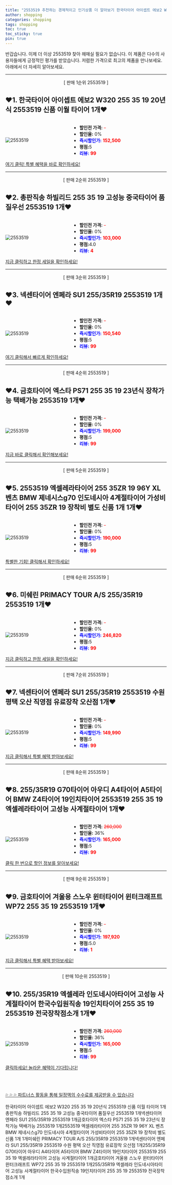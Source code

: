 ```yaml
---
title: "2553519 추천하는 경제적이고 인기상품 더 알아보기 한국타이어 아이셉트 에보2 W320 255"
author: shopping
categories: shopping
tags: shopping
toc: true
toc_sticky: true
pin: true
---
```

반갑습니다. 이제 더 이상 2553519 찾아 헤매실 필요가 없습니다. 이 제품은 다수의 사용자들에게 긍정적인 평가를 받았습니다. 저렴한 가격으로 최고의 제품을 만나보세요. 아래에서 더 자세히 알아보세요.

---
<p class="toplist" style="margin: 0 auto; display: block; width: fit-content;">[ 판매 1순위 2553519 ]</p>

<h2><strong>❤️1. 한국타이어 아이셉트 에보2 W320 255 35 19 20년식 2553519 신품 이월 타이어 1개❤️</strong></h2>

<div style="display: flex; align-items: center;">
    <div style="flex: 0.4;">
        <img src="https://thumbnail6.coupangcdn.com/thumbnails/remote/230x230ex/image/vendor_inventory/dfa5/32f400673242798d97bb38b1164b568dce01f45db0c72e92b66d50c54440.jpg" alt="2553519" style="max-width: 100%;">
    </div>
    <div style="flex: 0.6; margin-left: 10px;">
        <ul>
            <li><strong>할인전 가격:</strong> <del style="color: red;">-</del></li>
            <li><strong>할인율:</strong> 0%</li>
            <li><span style='color:blue'><strong>즉시할인가:</strong></span> <span style='color:red'><strong>152,500</strong></span></li>
            <li><strong>평점:</strong>5</li>
            <li><span style='color:blue'><strong>리뷰:</strong></span> <span style='color:red'><strong>99</strong></span></li>
        </ul>
    </div>
</div>
<div class="center">
    <a href="https://selin100587001.github.io?lptag=AF9450613&subid=githubio&pageKey=7629550394&traceid=V0-153&itemId=20245927508&vendorItemId=87334123061" class="myButton">
        여기 클릭! 특별 혜택을 바로 확인하세요!
    </a>
</div>


---
<p class="toplist" style="margin: 0 auto; display: block; width: fit-content;">[ 판매 2순위 2553519 ]</p>

<h2><strong>❤️2. 총판직송 하빌리드 255 35 19 고성능 중국타이어 품질우선 2553519 1개❤️</strong></h2>

<div style="display: flex; align-items: center;">
    <div style="flex: 0.4;">
        <img src="https://thumbnail6.coupangcdn.com/thumbnails/remote/230x230ex/image/vendor_inventory/44cf/c252370841dc2d19413419c9d4a92e366f7cdf150e2c416c883064df3df8.png" alt="2553519" style="max-width: 100%;">
    </div>
    <div style="flex: 0.6; margin-left: 10px;">
        <ul>
            <li><strong>할인전 가격:</strong> <del style="color: red;">-</del></li>
            <li><strong>할인율:</strong> 0%</li>
            <li><span style='color:blue'><strong>즉시할인가:</strong></span> <span style='color:red'><strong>103,000</strong></span></li>
            <li><strong>평점:</strong>4.0</li>
            <li><span style='color:blue'><strong>리뷰:</strong></span> <span style='color:red'><strong>4</strong></span></li>
        </ul>
    </div>
</div>
<div class="center">
    <a href="https://selin100587001.github.io?lptag=AF9450613&subid=githubio&pageKey=6251171612&traceid=V0-153&itemId=12672152675&vendorItemId=79853350707" class="myButton">
        지금 클릭하고 한정 세일을 확인하세요!
    </a>
</div>


---
<p class="toplist" style="margin: 0 auto; display: block; width: fit-content;">[ 판매 3순위 2553519 ]</p>

<h2><strong>❤️3. 넥센타이어 엔페라 SU1 255/35R19 2553519 1개❤️</strong></h2>

<div style="display: flex; align-items: center;">
    <div style="flex: 0.4;">
        <img src="https://thumbnail7.coupangcdn.com/thumbnails/remote/230x230ex/image/vendor_inventory/806f/dc16d7365feec6e42b90ee01b3ec51f6ce3014296697e9d5333aa964c963.jpg" alt="2553519" style="max-width: 100%;">
    </div>
    <div style="flex: 0.6; margin-left: 10px;">
        <ul>
            <li><strong>할인전 가격:</strong> <del style="color: red;">-</del></li>
            <li><strong>할인율:</strong> 0%</li>
            <li><span style='color:blue'><strong>즉시할인가:</strong></span> <span style='color:red'><strong>150,540</strong></span></li>
            <li><strong>평점:</strong>5</li>
            <li><span style='color:blue'><strong>리뷰:</strong></span> <span style='color:red'><strong>99</strong></span></li>
        </ul>
    </div>
</div>
<div class="center">
    <a href="https://selin100587001.github.io?lptag=AF9450613&subid=githubio&pageKey=8232240647&traceid=V0-153&itemId=23694643842&vendorItemId=90719763532" class="myButton">
        여기 클릭해서 빠르게 확인하세요!
    </a>
</div>


---
<p class="toplist" style="margin: 0 auto; display: block; width: fit-content;">[ 판매 4순위 2553519 ]</p>

<h2><strong>❤️4. 금호타이어 엑스타 PS71 255 35 19 23년식 장착가능 택배가능 2553519 1개❤️</strong></h2>

<div style="display: flex; align-items: center;">
    <div style="flex: 0.4;">
        <img src="https://thumbnail6.coupangcdn.com/thumbnails/remote/230x230ex/image/vendor_inventory/50e4/c5bae6c9e1d390e41f15a74feca2f69b20ff7bdbec2d485741744e639cbc.jpg" alt="2553519" style="max-width: 100%;">
    </div>
    <div style="flex: 0.6; margin-left: 10px;">
        <ul>
            <li><strong>할인전 가격:</strong> <del style="color: red;">-</del></li>
            <li><strong>할인율:</strong> 0%</li>
            <li><span style='color:blue'><strong>즉시할인가:</strong></span> <span style='color:red'><strong>199,000</strong></span></li>
            <li><strong>평점:</strong>5</li>
            <li><span style='color:blue'><strong>리뷰:</strong></span> <span style='color:red'><strong>99</strong></span></li>
        </ul>
    </div>
</div>
<div class="center">
    <a href="https://selin100587001.github.io?lptag=AF9450613&subid=githubio&pageKey=7442495088&traceid=V0-153&itemId=19356229664&vendorItemId=86577475704" class="myButton">
        지금 바로 클릭해서 확인해보세요!
    </a>
</div>


---
<p class="toplist" style="margin: 0 auto; display: block; width: fit-content;">[ 판매 5순위 2553519 ]</p>

<h2><strong>❤️5. 2553519 엑셀레라타이어 255 35ZR 19 96Y XL 벤츠 BMW 제네시스g70 인도네시아 4계절타이어 가성비타이어 255 35ZR 19 장착비 별도 신품 1개 1개❤️</strong></h2>

<div style="display: flex; align-items: center;">
    <div style="flex: 0.4;">
        <img src="https://thumbnail8.coupangcdn.com/thumbnails/remote/230x230ex/image/vendor_inventory/2b66/6abef6faf38fc3cbc1b1a46e4e7f9b254f259b911defca345113463e7424.jpg" alt="2553519" style="max-width: 100%;">
    </div>
    <div style="flex: 0.6; margin-left: 10px;">
        <ul>
            <li><strong>할인전 가격:</strong> <del style="color: red;">-</del></li>
            <li><strong>할인율:</strong> 0%</li>
            <li><span style='color:blue'><strong>즉시할인가:</strong></span> <span style='color:red'><strong>190,000</strong></span></li>
            <li><strong>평점:</strong>5</li>
            <li><span style='color:blue'><strong>리뷰:</strong></span> <span style='color:red'><strong>99</strong></span></li>
        </ul>
    </div>
</div>
<div class="center">
    <a href="https://selin100587001.github.io?lptag=AF9450613&subid=githubio&pageKey=2360776331&traceid=V0-153&itemId=4098532173&vendorItemId=72082497283" class="myButton">
        특별한 기회! 클릭해서 확인하세요!
    </a>
</div>


---
<p class="toplist" style="margin: 0 auto; display: block; width: fit-content;">[ 판매 6순위 2553519 ]</p>

<h2><strong>❤️6. 미쉐린 PRIMACY TOUR A/S 255/35R19 2553519 1개❤️</strong></h2>

<div style="display: flex; align-items: center;">
    <div style="flex: 0.4;">
        <img src="https://thumbnail8.coupangcdn.com/thumbnails/remote/230x230ex/image/vendor_inventory/5cd5/d565f0b2dcd10c9c69a4c536855a7dc3427860fe7b980314b9ace90fdefc.jpg" alt="2553519" style="max-width: 100%;">
    </div>
    <div style="flex: 0.6; margin-left: 10px;">
        <ul>
            <li><strong>할인전 가격:</strong> <del style="color: red;">-</del></li>
            <li><strong>할인율:</strong> 0%</li>
            <li><span style='color:blue'><strong>즉시할인가:</strong></span> <span style='color:red'><strong>246,820</strong></span></li>
            <li><strong>평점:</strong>5</li>
            <li><span style='color:blue'><strong>리뷰:</strong></span> <span style='color:red'><strong>99</strong></span></li>
        </ul>
    </div>
</div>
<div class="center">
    <a href="https://selin100587001.github.io?lptag=AF9450613&subid=githubio&pageKey=7835110723&traceid=V0-153&itemId=21315950692&vendorItemId=88375419187" class="myButton">
        지금 클릭하고 한정 세일을 확인하세요!
    </a>
</div>


---
<p class="toplist" style="margin: 0 auto; display: block; width: fit-content;">[ 판매 7순위 2553519 ]</p>

<h2><strong>❤️7. 넥센타이어 엔페라 SU1 255/35R19 2553519 수원 평택 오산 직영점 유료장착 오산점 1개❤️</strong></h2>

<div style="display: flex; align-items: center;">
    <div style="flex: 0.4;">
        <img src="https://thumbnail7.coupangcdn.com/thumbnails/remote/230x230ex/image/vendor_inventory/806f/dc16d7365feec6e42b90ee01b3ec51f6ce3014296697e9d5333aa964c963.jpg" alt="2553519" style="max-width: 100%;">
    </div>
    <div style="flex: 0.6; margin-left: 10px;">
        <ul>
            <li><strong>할인전 가격:</strong> <del style="color: red;">-</del></li>
            <li><strong>할인율:</strong> 0%</li>
            <li><span style='color:blue'><strong>즉시할인가:</strong></span> <span style='color:red'><strong>149,990</strong></span></li>
            <li><strong>평점:</strong>5</li>
            <li><span style='color:blue'><strong>리뷰:</strong></span> <span style='color:red'><strong>99</strong></span></li>
        </ul>
    </div>
</div>
<div class="center">
    <a href="https://selin100587001.github.io?lptag=AF9450613&subid=githubio&pageKey=8232313220&traceid=V0-153&itemId=23694924758&vendorItemId=90720039985" class="myButton">
        지금 클릭해서 특별 혜택 받아보세요!
    </a>
</div>


---
<p class="toplist" style="margin: 0 auto; display: block; width: fit-content;">[ 판매 8순위 2553519 ]</p>

<h2><strong>❤️8. 255/35R19 G70타이어 아우디 A4타이어 A5타이어 BMW Z4타이어 19인치타이어 2553519 255 35 19 엑셀레라타이어 고성능 사계절타이어 1개❤️</strong></h2>

<div style="display: flex; align-items: center;">
    <div style="flex: 0.4;">
        <img src="https://thumbnail8.coupangcdn.com/thumbnails/remote/230x230ex/image/vendor_inventory/2277/936df745ccb5bf53bd0063450951c3220500ef2eea41c28f3582a8d4faa4.jpg" alt="2553519" style="max-width: 100%;">
    </div>
    <div style="flex: 0.6; margin-left: 10px;">
        <ul>
            <li><strong>할인전 가격:</strong> <del style="color: red;">260,000</del></li>
            <li><strong>할인율:</strong> 36%</li>
            <li><span style='color:blue'><strong>즉시할인가:</strong></span> <span style='color:red'><strong>165,000</strong></span></li>
            <li><strong>평점:</strong>5</li>
            <li><span style='color:blue'><strong>리뷰:</strong></span> <span style='color:red'><strong>99</strong></span></li>
        </ul>
    </div>
</div>
<div class="center">
    <a href="https://selin100587001.github.io?lptag=AF9450613&subid=githubio&pageKey=8000482421&traceid=V0-153&itemId=22277455683&vendorItemId=89323077916" class="myButton">
        클릭 한 번으로 할인 정보를 알아보세요!
    </a>
</div>


---
<p class="toplist" style="margin: 0 auto; display: block; width: fit-content;">[ 판매 9순위 2553519 ]</p>

<h2><strong>❤️9. 금호타이어 겨울용 스노우 윈터타이어 윈터크래프트 WP72 255 35 19 2553519 1개❤️</strong></h2>

<div style="display: flex; align-items: center;">
    <div style="flex: 0.4;">
        <img src="https://thumbnail8.coupangcdn.com/thumbnails/remote/230x230ex/image/vendor_inventory/267f/8ff46636a9276cc2d4bd60080cfcea34f7b2d1c870204a16eb2730807992.png" alt="2553519" style="max-width: 100%;">
    </div>
    <div style="flex: 0.6; margin-left: 10px;">
        <ul>
            <li><strong>할인전 가격:</strong> <del style="color: red;">-</del></li>
            <li><strong>할인율:</strong> 0%</li>
            <li><span style='color:blue'><strong>즉시할인가:</strong></span> <span style='color:red'><strong>197,920</strong></span></li>
            <li><strong>평점:</strong>5.0</li>
            <li><span style='color:blue'><strong>리뷰:</strong></span> <span style='color:red'><strong>1</strong></span></li>
        </ul>
    </div>
</div>
<div class="center">
    <a href="https://selin100587001.github.io?lptag=AF9450613&subid=githubio&pageKey=6846931533&traceid=V0-153&itemId=16297894262&vendorItemId=83490245360" class="myButton">
        지금 클릭해서 특별 혜택 받아보세요!
    </a>
</div>


---
<p class="toplist" style="margin: 0 auto; display: block; width: fit-content;">[ 판매 10순위 2553519 ]</p>

<h2><strong>❤️10. 255/35R19 엑셀레라 인도네시아타이어 고성능 사계절타이어 한국수입원직송 19인치타이어 255 35 19 2553519 전국장착점소개 1개❤️</strong></h2>

<div style="display: flex; align-items: center;">
    <div style="flex: 0.4;">
        <img src="https://thumbnail7.coupangcdn.com/thumbnails/remote/230x230ex/image/vendor_inventory/167b/256afbf1b36f39e1fc0374bab82491f8ea82b451aa1e04ef3b51f68cf593.jpg" alt="2553519" style="max-width: 100%;">
    </div>
    <div style="flex: 0.6; margin-left: 10px;">
        <ul>
            <li><strong>할인전 가격:</strong> <del style="color: red;">260,000</del></li>
            <li><strong>할인율:</strong> 36%</li>
            <li><span style='color:blue'><strong>즉시할인가:</strong></span> <span style='color:red'><strong>165,000</strong></span></li>
            <li><strong>평점:</strong>5</li>
            <li><span style='color:blue'><strong>리뷰:</strong></span> <span style='color:red'><strong>99</strong></span></li>
        </ul>
    </div>
</div>
<div class="center">
    <a href="https://selin100587001.github.io?lptag=AF9450613&subid=githubio&pageKey=7992025795&traceid=V0-153&itemId=22216328128&vendorItemId=89262305009" class="myButton">
        클릭하세요! 놀라운 혜택이 기다립니다!
    </a>
</div>

<br><br><br>[💦 💦 💦 파트너스 활동을 통해 일정액의 수수료를 제공받을 수 있습니다](https://link.coupang.com/a/bcpT2c)<br><br>한국타이어 아이셉트 에보2 W320 255 35 19 20년식 2553519 신품 이월 타이어 1개총판직송 하빌리드 255 35 19 고성능 중국타이어 품질우선 2553519 1개넥센타이어 엔페라 SU1 255/35R19 2553519 1개금호타이어 엑스타 PS71 255 35 19 23년식 장착가능 택배가능 2553519 1개2553519 엑셀레라타이어 255 35ZR 19 96Y XL 벤츠 BMW 제네시스g70 인도네시아 4계절타이어 가성비타이어 255 35ZR 19 장착비 별도 신품 1개 1개미쉐린 PRIMACY TOUR A/S 255/35R19 2553519 1개넥센타이어 엔페라 SU1 255/35R19 2553519 수원 평택 오산 직영점 유료장착 오산점 1개255/35R19 G70타이어 아우디 A4타이어 A5타이어 BMW Z4타이어 19인치타이어 2553519 255 35 19 엑셀레라타이어 고성능 사계절타이어 1개금호타이어 겨울용 스노우 윈터타이어 윈터크래프트 WP72 255 35 19 2553519 1개255/35R19 엑셀레라 인도네시아타이어 고성능 사계절타이어 한국수입원직송 19인치타이어 255 35 19 2553519 전국장착점소개 1개